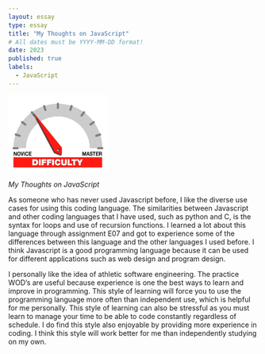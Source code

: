 ```yaml
---
layout: essay
type: essay
title: "My Thoughts on JavaScript"
# All dates must be YYYY-MM-DD format!
date: 2023
published: true
labels:
  - JavaScript
---
```


<img width="200px" class="rounded float-start pe-4" src="../img/difficulty/degree_difficulty.jpg">

*My Thoughts on JavaScript*

As someone who has never used Javascript before, I like the diverse use cases for using this coding language. The similarities between Javascript and other coding languages that I have used, such as python and C, is the syntax for loops and use of recursion functions. I learned a lot about this language through assignment E07 and got to experience some of the differences between this language and the other languages I used before. I think Javascript is a good programming language because it can be used for different applications such as web design and program design. 

I personally like the idea of athletic software engineering. The practice WOD’s are useful because experience is one the best ways to learn and improve in programming. This style of learning will force you to use the programming language more often than independent use, which is helpful for me personally. This style of learning can also be stressful as you must learn to manage your time to be able to code constantly regardless of schedule. I do find this style also enjoyable by providing more experience in coding. I think this style will work better for me than independently studying on my own.
